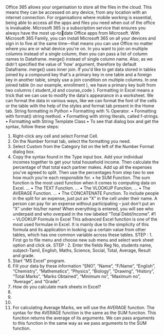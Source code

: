  Office 365 allows your organisation to store all the files in the cloud. This 
means they can be accessed on any device, from any location with an internet connection. 
For organisations where mobile working is essential, being able to access all the apps and 
files you need when out of the office is invaluable.
Microsoft 365 is a subscription service that ensures you always have the most up-todate Office apps from Microsoft. With Microsoft 365 Family, you can install Microsoft 365 
on all your devices and sign in to five at the same time―that means you can use Office no 
matter where you are or what device you're on.
In you want to join on multiple columns instead of a single column, then you 
can pass a list of column names to Dataframe. merge() instead of single column name. 
Also, as we didn't specified the value of 'how' argument, therefore by default Dataframe. 
merge() uses inner join.
If you'd like to get data stored in tables joined by a compound key that's a primary 
key in one table and a foreign key in another table, simply use a join condition on 
multiple columns. In one joined table (in our example, enrollment ), we have a 
primary key built from two columns ( student_id and course_code ).
Formatting in Excel means a trick that we can use to modify the data's appearance in a 
worksheet. We can format the data in various ways, like we can format the font of the cells 
or the table with the help of the styles and format tab present in the Home tab.
String formatting in Python
• Formatting with % Operator.
• Formatting with format() string method.
• Formatting with string literals, called f-strings.
• Formatting with String Template Class
•
To see that dialog box and get the syntax, follow these steps:
1. Right-click any cell and select Format Cell.
2. On the Number format tab, select the formatting you need.
3. Select Custom from the Category list on the left of the Number Format dialog 
box.
4. Copy the syntax found in the Type input box.
Add your individual incomes together to get your total household income. Then 
calculate the percentage of that total each partner makes. Add up all the expenses you've 
agreed to split. Then use the percentages from step two to see how much you're each 
responsible for.
• he SUM Function. The sum function is the most used function when it comes 
to computing data on Excel. ...
• The TEXT Function. ...
• The VLOOKUP Function. ...
• The AVERAGE Function. ...
• The CONCATENATE Function.
To include people in the split for an expense, just put an “X” in the cell under their name. 
A person can pay for an expense without participating – just don't put an “X” under his/her 
name! When everything is entered, you will see who underpaid and who overpaid in the row 
labeled “Total Debt/Income”.
#1 – VLOOKUP Formula in Excel
This advanced Excel function is one of the most used formulae in Excel. It is mainly due to 
the simplicity of this formula and its application in looking up a certain value from other 
tables, which has one common variable across these tables.
STEP : 1. First go to file menu and choose new sub menu and select work sheet 
option and click ok. STEP : 2. Enter the fields Reg No, students name, subject-Tamil, 
English, Maths, Science, Social, Total, Average, Result and grade.
1. Start “MS Excel” program.
2. Fill your data by these information “SNO”, “Name”, “F/Name”, “English”, 
“Chemistry”, “Mathematics”, “Physics”, “Biology”, “Drawing”, “History”, “Total 
Marks”, “Marks Obtained”, “Minimum no”, “Maximum no”, “Average”, and 
“Grade”.
3. How do you calculate mark sheets in Excel?
4.
5.
6.
7. For calculating Average Marks, we will use the AVERAGE function. The 
syntax for the AVERAGE function is the same as the SUM function. This 
function returns the average of its arguments. We can pass arguments to this 
function in the same way as we pass arguments to the SUM function.

